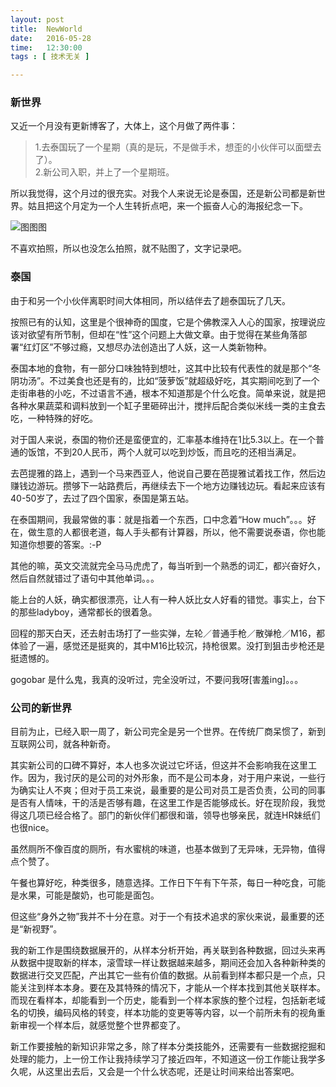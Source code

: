 ```yaml
---
layout: post
title:  NewWorld
date:   2016-05-28
time:   12:30:00
tags : [ 技术无关 ]

---
```


### 新世界
又近一个月没有更新博客了，大体上，这个月做了两件事：  

>  1.去泰国玩了一个星期（真的是玩，不是做手术，想歪的小伙伴可以面壁去了）。  
>  2.新公司入职，并上了一个星期班。

所以我觉得，这个月过的很充实。对我个人来说无论是泰国，还是新公司都是新世界。姑且把这个月定为一个人生转折点吧，来一个振奋人心的海报纪念一下。

![图图图](http://rootkiter.com/images/2016_05_28_10_46/1.png)

不喜欢拍照，所以也没怎么拍照，就不贴图了，文字记录吧。

### 泰国

由于和另一个小伙伴离职时间大体相同，所以结伴去了趟泰国玩了几天。

按照已有的认知，这里是个很神奇的国度，它是个佛教深入人心的国家，按理说应该对欲望有所节制，但却在“性”这个问题上大做文章。由于觉得在某些角落部署“红灯区”不够过瘾，又想尽办法创造出了人妖，这一人类新物种。

泰国本地的食物，有一部分口味独特到想吐，这其中比较有代表性的就是那个“冬阴功汤”。不过美食也还是有的，比如“菠萝饭”就超级好吃，其实期间吃到了一个走街串巷的小吃，不过语言不通，根本不知道那是个什么吃食。简单来说，就是把各种水果蔬菜和调料放到一个缸子里砸碎出汁，搅拌后配合类似米线一类的主食去吃，一种特殊的好吃。

对于国人来说，泰国的物价还是蛮便宜的，汇率基本维持在1比5.3以上。在一个普通的饭馆，不到20人民币，两个人就可以吃到炒饭，而且吃的还相当满足。

去芭提雅的路上，遇到一个马来西亚人，他说自己要在芭提雅试着找工作，然后边赚钱边游玩。攒够下一站路费后，再继续去下一个地方边赚钱边玩。看起来应该有40-50岁了，去过了四个国家，泰国是第五站。

在泰国期间，我最常做的事：就是指着一个东西，口中念着“How much”。。。好在，做生意的人都很老道，每人手头都有计算器，所以，他不需要说泰语，你也能知道你想要的答案。:-P

其他的嘛，英文交流就完全马马虎虎了，每当听到一个熟悉的词汇，都兴奋好久，然后自然就错过了语句中其他单词。。。

能上台的人妖，确实都很漂亮，让人有一种人妖比女人好看的错觉。事实上，台下的那些ladyboy，通常都长的很着急。

回程的那天白天，还去射击场打了一些实弹，左轮／普通手枪／散弹枪／M16，都体验了一遍，感觉还是挺爽的，其中M16比较沉，持枪很累。没打到狙击步枪还是挺遗憾的。

gogobar 是什么鬼，我真的没听过，完全没听过，不要问我呀[害羞ing]。。。

### 公司的新世界
目前为止，已经入职一周了，新公司完全是另一个世界。在传统厂商呆惯了，新到互联网公司，就各种新奇。

其实新公司的口碑不算好，本人也多次说过它坏话，但这并不会影响我在这里工作。因为，我讨厌的是公司的对外形象，而不是公司本身，对于用户来说，一些行为确实让人不爽；但对于员工来说，最重要的是公司对员工是否负责，公司的同事是否有人情味，干的活是否够有趣，在这里工作是否能够成长。好在现阶段，我觉得这几项已经合格了。部门的新伙伴们都很和谐，领导也够亲民，就连HR妹纸们也很nice。

虽然厕所不像百度的厕所，有水蜜桃的味道，也基本做到了无异味，无异物，值得点个赞了。

午餐也算好吃，种类很多，随意选择。工作日下午有下午茶，每日一种吃食，可能是水果，可能是酸奶，也可能是面包。

但这些“身外之物”我并不十分在意。对于一个有技术追求的家伙来说，最重要的还是“新视野”。

我的新工作是围绕数据展开的，从样本分析开始，再关联到各种数据，回过头来再从数据中提取新的样本，滚雪球一样让数据越来越多，期间还会加入各种新种类的数据进行交叉匹配，产出其它一些有价值的数据。从前看到样本都只是一个点，只能关注到样本本身。要在及其特殊的情况下，才能从一个样本找到其他关联样本。而现在看样本，却能看到一个历史，能看到一个样本家族的整个过程，包括新老域名的切换，编码风格的转变，样本功能的变更等等内容，以一个前所未有的视角重新审视一个样本后，就感觉整个世界都变了。

新工作要接触的新知识非常之多，除了样本分类技能外，还需要有一些数据挖掘和处理的能力，上一份工作让我持续学习了接近四年，不知道这一份工作能让我学多久呢，从这里出去后，又会是一个什么状态呢，还是让时间来给出答案吧。